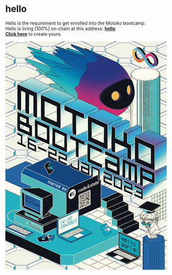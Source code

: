 # hello

Hello is the requirement to get enrolled into the Motoko bootcamp.<br>
Hello is living [100%] on-chain at this address: [**hello**](https://hx4xx-gyaaa-aaaak-ad44q-cai.ic0.app/)<br>
[**Click here**](https://internetcomputer.org/docs/current/developer-docs/quickstart/hello10mins#option-2-converting-icp-tokens-into-cycles-5-min) to create yours.

![](motoko_bootcamp.jpg)
